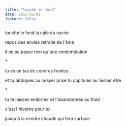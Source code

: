 ```yaml
---
title: "touché le fond"
date: 2015-02-01
feature: false
---
```


touché le fond
la cale du navire

repos des envies
retraite de l'âme

il ne se passe rien qu'une contemplation

\*

tu es un tas de cendres froides

et tu abdiques au cesser prise
tu capitules au laisser être

\*

tu te laisses endormir
et t'abandonnes au froid

c'est l'hiverne pour toi

jusqu'à la cendre chaude qui fera surface
